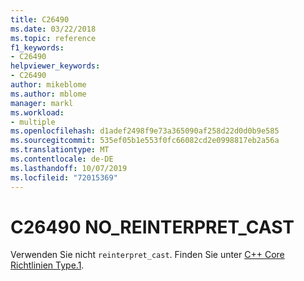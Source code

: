 ```yaml
---
title: C26490
ms.date: 03/22/2018
ms.topic: reference
f1_keywords:
- C26490
helpviewer_keywords:
- C26490
author: mikeblome
ms.author: mblome
manager: markl
ms.workload:
- multiple
ms.openlocfilehash: d1adef2498f9e73a365090af258d22d0d0b9e585
ms.sourcegitcommit: 535ef05b1e553f0fc66082cd2e0998817eb2a56a
ms.translationtype: MT
ms.contentlocale: de-DE
ms.lasthandoff: 10/07/2019
ms.locfileid: "72015369"
---
```

# <a name="c26490-no_reinterpret_cast"></a>C26490 NO_REINTERPRET_CAST

Verwenden Sie nicht `reinterpret_cast`. Finden Sie unter [C++ Core Richtlinien Type.1](https://github.com/isocpp/CppCoreGuidelines/blob/master/CppCoreGuidelines.md#SS-type).
